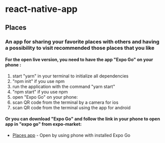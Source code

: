 # react-native-app

## Places
### An app for sharing your favorite places with others and having a possibility to visit  recommended those  places that you like

#### For the open live version, you need to have the app "Expo Go" on your phone :

1. start "yarn" in your terminal to initialize all dependencies
  1. "npm init" if you use npm
2. run the application with the command "yarn start" 
  1. "npm start" if you use npm
3. open "Expo Go" on your phone:
  1. scan QR code from the terminal by a camera for ios
  2. scan QR code from the terminal using the app for android
  
  
#### Or you can download "Expo Go" and follow the link in your phone to open app in "expo go" from expo-market:
* [Places app](exp://exp.host/@mrok-creator/places) -  Open by using phone with installed Expo Go 

